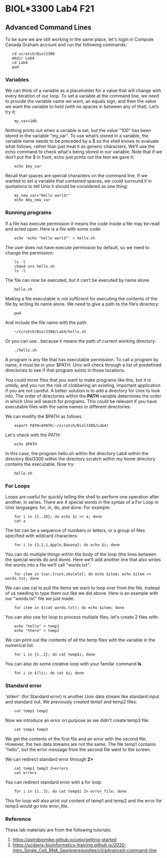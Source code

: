 # BIOL*3300 Lab4 F21
## Advanced Command Lines
To be sure we are still working in the same place, let's login in Compute Canada Graham account and run the following commands:
```console
   cd scratch/Biol3300
   mkdir Lab4
   cd Lab4
   pwd
```

### Variables 
We can think of a variable as a placeholder for a value that will change with every iteration of our loop. To set a variable at the command line, we need to provide the variable name we want, an equals sign, and then the value we want the variable to hold (with no spaces in between any of that). Let’s try it:   
```console
    my_var=100
```
Nothing prints out when a variable is set, but the value "100" has been stored in the variable "my_var". To use what’s stored in a variable, the variable name needs to be preceded by a \$ so the shell knows to evaluate what follows, rather than just treat it as generic characters. We’ll use the echo command to check what's being stored in our variable. Note that if we don’t put the $ in front, echo just prints out the text we gave it:
```console
    echo $my_var 
```
Recall that spaces are special characters on the command line. If we wanted to set a variable that contained spaces, we could surround it in quotations to tell Unix it should be considered as one thing:
```console
    my_new_var="Hello world!"
    echo $my_new_var
```

### Running programs
If a file has execute permission it means the code inside a file may be read and acted upon.
Here is a file with some code:
```console
    echo 'echo "hello world"' > hello.sh
```
The user does not have execute permission by default, so we need to change the permission:
```console
    ls -l 
    chmod u+x hello.sh
    ls -l
```
The file can now be executed, but it can’t be executed by name alone. 
```console
    hello.sh
```
Making a file executable is not sufficient for executing the contents of the file by writing its name alone. We need to give a path to the file’s directory: 
```console
    pwd
```
And include the file name with the path:
```console
    ~/scratch/Biol3300/Lab4/hello.sh
```
Or you can use **.** because it means the path of current working directory:
```console
    ./hello.sh
```
A program is any file that has executable permission. To call a program by name, it must be in your $PATH. Unix will check through a list of predefined directories to see if that program exists in those locations. 

You could move files that you want to make programs like this, but it is untidy, and you run the risk of clobbering an existing, important application if you are not careful. A better solution is to add a directory for Unix to look into. The order of directories within the **PATH** variable determines the order in which Unix will search for programs. This could be relevant if you have executable files with the same names in different directories.

We can modify the $PATH as follows.
```console
    export PATH=$PATH:~/scratch/Biol3300/Lab4/
```
Let's check with the PATH:
```console
    echo $PATH
```
In this case, the program hello.sh within the directory Lab4 within the directory Biol3300 within the directory scratch within my home directory contains the executable. Now try:
```console
    hello.sh
```
### For Loops
Loops are useful for quickly telling the shell to perform one operation after another, in series. There are 4 special words in the syntax of a For Loop in Unix languages: for, in, do, and done.
For example:
```console
    for i in {1..10}; do echo $i >> a; done
    cat a
```
The list can be a sequence of numbers or letters, or a group of files specified with wildcard characters:
```console
    for i in {3,2,1,Apple,Banana}; do echo $i; done 
```
You can do multiple things within the body of the loop (the lines between the special words do and done). Here we’ll add another line that also writes the words into a file we’ll call "words.txt":
```console
    for item in {car,truck,ukulele}; do echo $item; echo $item >> words.txt; done
```
We can use cat to pull the items we want to loop over from the file, instead of us needing to type them out like we did above. Here is an example with our "words.txt" file we just made:
```console
    for item in $(cat words.txt); do echo $item; done
```
You can also use for loop to process multiple files, let's create 2 files with:
```console
    echo "hello" > temp1
    echo "there" > temp2
```
We can print out the contents of all the temp files with the variable in the numerical list.
```console
    for i in {1..2}; do cat temp$i; done
```
You can also do some creative loop with your familar command **ls**
```console
    for i in $(ls); do cat $i; done 
```
### Standard error
'stderr' (for Standard error) is another Unix data stream like standard input and standard out. We previously created temp1 and temp2 files:
```console
    cat temp1 temp2
```
Now we introduce an error on purpose as we didn't create temp3 file:
```console
    cat temp1 temp3
```
We get the contents of the first file and an error with the second file. However, the two data streams are not the same. The file temp1 contains "hello", but the error message from the second file went to the screen.

We can redirect standard error through **2>**
```console
    cat temp1 temp3 2>errors
    cat errors
```
You can redirect standard error with a for loop:
```console
    for i in {1..3}; do cat temp$i 2> error_file; done
``` 
This for loop will also print out content of temp1 and temp2 and the error for temp3 would go into error_file. 


### Reference
These lab materials are from the following tutorials:
1. https://astrobiomike.github.io/unix/getting-started
1. https://ucdavis-bioinformatics-training.github.io/2020-Intro_Single_Cell_RNA_Seq/prerequisites/cli/advanced-command-line
